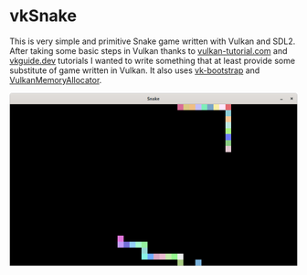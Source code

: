 # vkSnake
This is very simple and primitive Snake game written with Vulkan and SDL2. After taking some basic steps in Vulkan thanks to [vulkan-tutorial.com](https://vulkan-tutorial.com/) and [vkguide.dev](https://vkguide.dev/) tutorials I wanted to write something that at least provide some substitute of game written in Vulkan. It also uses [vk-bootstrap](https://github.com/charles-lunarg/vk-bootstrap) and [VulkanMemoryAllocator](https://github.com/GPUOpen-LibrariesAndSDKs/VulkanMemoryAllocator).

<span style="display:block;text-align:center">![Screenshot](./doc/screenshot.png)
